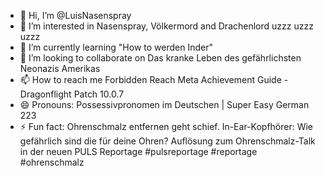 - 👋 Hi, I’m @LuisNasenspray
- 👀 I’m interested in Nasenspray, Völkermord and Drachenlord uzzz uzzz uzzz
- 🌱 I’m currently learning "How to werden Inder"
- 💞️ I’m looking to collaborate on Das kranke Leben des gefährlichsten Neonazis Amerikas
- 📫 How to reach me Forbidden Reach Meta Achievement Guide - Dragonflight Patch 10.0.7
- 😄 Pronouns: Possessivpronomen im Deutschen | Super Easy German 223
- ⚡ Fun fact: Ohrenschmalz entfernen geht schief. In-Ear-Kopfhörer: Wie gefährlich sind die für deine Ohren?
Auflösung zum Ohrenschmalz-Talk in der neuen PULS Reportage #pulsreportage #reportage #ohrenschmalz

<!---
LuisNasenspray/LuisNasenspray is a ✨ special ✨ repository because its `README.md` (this file) appears on your GitHub profile.
You can click the Preview link to take a look at your changes.
--->
